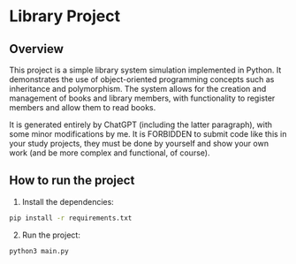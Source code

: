 # Library Project

## Overview

This project is a simple library system simulation implemented in Python. It demonstrates the use of object-oriented programming concepts such as inheritance and polymorphism. The system allows for the creation and management of books and library members, with functionality to register members and allow them to read books.


It is generated entirely by ChatGPT (including the latter paragraph), with some minor modifications by me. It is FORBIDDEN to submit code like this in your study projects, they must be done by yourself and show your own work (and be more complex and functional, of course).

## How to run the project

1. Install the dependencies:

```bash
pip install -r requirements.txt
```

2. Run the project:

```bash
python3 main.py
```
